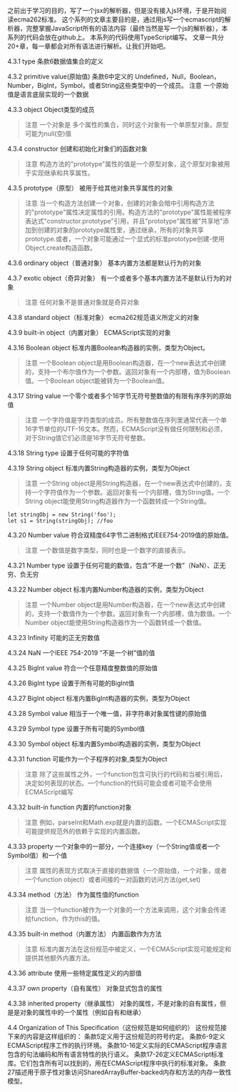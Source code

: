 之前出于学习的目的，写了一个jsx的解析器，但是没有接入js环境，于是开始阅读ecma262标准。
这个系列的文章主要目的是，通过用js写一个ecmascript的解析器，完整掌握JavaScript所有的语法内容（最终当然是写一个js的解析器），本系列的代码会放在github上。
本系列的代码使用TypeScript编写。
文章一共分20+章，每一章都会对所有语法进行解析。让我们开始吧。

4.3.1 type
条款6数据值集合的定义

4.3.2 primitive value(原始值)
条款6中定义的 Undefined，Null，Boolean，Number，BigInt，Symbol，或者String这些类型中的一个成员。
注意 一个原始值是语言底层实现的一个数据

4.3.3 object
Object类型的成员
>注意 一个对象是 多个属性的集合，同时这个对象有一个单原型对象。原型可能为null(空)值

4.3.4 constructor
创建和初始化对象们的函数对象
>注意 构造方法的"prototype"属性的值是一个原型对象，这个原型对象被用于实现继承和共享属性。

4.3.5 prototype（原型）
被用于给其他对象共享属性的对象
>注意 当一个构造方法创建一个对象，创建的对象会暗中引用构造方法的"prototype"属性决定属性的引用。构造方法的"prototype"属性能被程序表达式"constructor.prototype"引用，并且"prototype"属性被"共享地"添加到创建的对象的prototype属性里，通过继承，所有的对象共享prototype.或者，一个对象可能通过一个显式的标准prototype创建-使用Object.create构造函数。

4.3.6 ordinary object（普通对象）
基本内置方法都是默认行为的对象

4.3.7 exotic object（奇异对象）
有一个或者多个基本内置方法不是默认行为的对象
>注意 任何对象不是普通对象就是奇异对象

4.3.8 standard object（标准对象）
ecma262规范语义所定义的对象

4.3.9 built-in object（内置对象）
ECMAScript实现的对象

4.3.16 Boolean object
标准内置Boolean构造器的实例，类型为Object。
>注意 一个Boolean object是用Boolean构造器，在一个new表达式中创建的，支持一个布尔值作为一个参数。返回对象有一个内部槽，值为Boolean值。一个Boolean object能被转为一个Boolean值。

4.3.17 String value
一个零个或者多个16字节无符号整数值的有限有序序列的原始值
>注意 一个字符值是字符类型的成员。所有整数值在序列里通常代表一个单16字节单位的UTF-16文本。然而，ECMAScript没有做任何限制和必须，对于String值它们必须是16字节无符号整数。

4.3.18 String type
设置于任何可能的字符值

4.3.19 String object
标准内置String构造器的实例，类型为Object
>注意 一个String object是用String构造器，在一个new表达式中创建的，支持一个字符值作为一个参数。返回对象有一个内部槽，值为String值。一个String object能使用String构造器作为一个函数转成一个String值。
```
let stringObj = new String('foo');
let s1 = String(stringObj); //foo
```

4.3.20 Number value
符合双精度64字节二进制格式IEEE754-2019值的原始值。
>注意 一个数值是数字类型，同时也是一个数字的直接表示。

4.3.21 Number type
设置于任何可能的数值，包含“不是一个数”（NaN）、正无穷、负无穷

4.3.22 Number object
标准内置Number构造器的实例，类型为Object
>注意 一个Number object是用Number构造器，在一个new表达式中创建的，支持一个数值作为一个参数。返回对象有一个内部槽，值为数值。一个Number object能使用String构造器作为一个函数转成一个数值。

4.3.23 Infinity
可能的正无穷数值

4.3.24 NaN
一个IEEE 754-2019 “不是一个树”值的值

4.3.25 BigInt value
符合一个任意精度整数值的原始值

4.3.26 BigInt type
设置于所有可能的BigInt值

4.3.27 BigInt object
标准内置BigInt构造器的实例，类型为Object

4.3.28 Symbol value
相当于一个唯一值，非字符串对象属性键的原始值

4.3.29 Symbol type
设置于所有可能的Symbol值

4.3.30 Symbol object
标准内置Symbol构造器的实例，类型为Object

4.3.31 function
可能作为一个子程序的对象,类型为Object
>注意 除了这些属性之外，一个function包含可执行的代码和当被引用后，决定如何表现的状态。一个function的代码可能会或者可能不会使用ECMAScript编写

4.3.32 built-in function
内置的function对象
>注意 例如，parseInt和Math.exp就是内置的函数。一个ECMAScript实现可能提供规范外的依赖于实现的内置函数。

4.3.33 property
一个对象中的一部分，一个连接key（一个String值或者一个Symbol值）和一个值
>注意 属性的表现方式取决于直接的数据值（一个原始值，一个对象，或者一个function object）或者间接的一对函数的访问方法(get,set)

4.3.34 method（方法）
作为属性值的function
>注意 当一个function被作为一个对象的一个方法来调用，这个对象会传递给function，作为this的值。

4.3.35 built-in method（内置方法）
内置函数作为方法
>注意 标准内置方法在这份规范中被定义，一个ECMAScript实现可能规定和提供其他额外内置方法。

4.3.36 attribute
使用一些特定属性定义的内部值

4.3.37 own property（自有属性）
对象显式包含的属性

4.3.38 inherited property（继承属性）
对象的属性，不是对象的自有属性，但是是对象的属性中的一个属性（例如自有和继承）

4.4 Organization of This Specification（这份规范是如何组织的）
这份规范接下来的内容是这样组织的：
条款5定义用于这份规范的符号约定。
条款6-9定义ECMAScript程序工作的执行环境。
条款10-16定义实际的ECMAScript程序语言包含的句法编码和所有语言特性的执行语义。
条款17-26定义ECMAScript标准库。它们包含所有可以找到的，用在ECMAScript程序中执行的标准对象。
条款27描述用于原子性对象访问SharedArrayBuffer-backed内存和方法的内存一致性模型。










